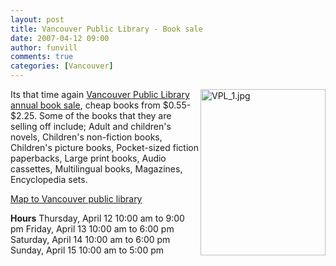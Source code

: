 ```yaml
---
layout: post
title: Vancouver Public Library - Book sale 
date: 2007-04-12 09:00
author: funvill
comments: true
categories: [Vancouver]
---
```

<a href="http://www.vpl.vancouver.bc.ca/branches/LibrarySquare/circ/booksale.html"><img src="http://www.abluestar.com/blog/wp-content/uploads/VPL_1.jpg" alt="VPL_1.jpg" title="VPL_1.jpg" align="right" border="0" height="266" width="200" /></a>Its that time again <a href="http://www.vpl.vancouver.bc.ca/branches/LibrarySquare/circ/booksale.html">Vancouver Public Library annual book sale</a>, cheap books from $0.55- $2.25. Some of the books that they are selling off include; Adult and children's novels, Children's non-fiction books, Children's picture books, Pocket-sized fiction paperbacks, Large print books, Audio cassettes, Multilingual books, Magazines, Encyclopedia sets.

<a href="http://maps.google.ca/maps?f=q&amp;hl=en&amp;q=vancouver+350+West+Georgia+Street&amp;sll=49.291546,-123.10936&amp;sspn=0.099644,0.233459&amp;layer=&amp;ie=UTF8&amp;z=16&amp;ll=49.281342,-123.114617&amp;spn=0.006229,0.014591&amp;om=1&amp;iwloc=addr">Map to Vancouver public library</a>

<strong>Hours</strong>
Thursday, April 12 	10:00 am to 9:00 pm
Friday, April 13 	  10:00 am to 6:00 pm
Saturday, April 14 	10:00 am to 6:00 pm
Sunday, April 15 	10:00 am to 5:00 pm
